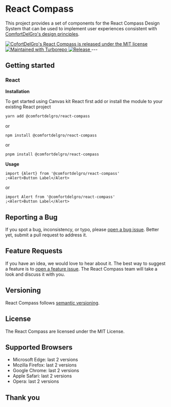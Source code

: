 # React Compass

This project provides a set of components for the React Compass Design System that can be used to
implement user experiences consistent with
[ComfortDelGro's design principles](https://comfortdelgro.github.io/compass-design).

<a href="./LICENSE">
  <img src="https://img.shields.io/badge/license-MIT-blue.svg" alt="CofortDelGro's React Compass is released under the MIT license" />
</a>
<a href="https://turbo.build/">
  <img src="https://img.shields.io/badge/maintained%20with-turbo-cc00ff.svg" alt="Maintained with Turborepo" />
</a>
<a href="https://github.com/comfortdelgro/compass-design/actions/workflows/release.yml">
  <img alt="Release" src="https://github.com/comfortdelgro/compass-design/actions/workflows/release.yml/badge.svg">
</a>
---

## Getting started

### React

**Installation**

To get started using Canvas kit React first add or install the module to your existing React project

```sh
yarn add @comfortdelgro/react-compass
```

or

```sh
npm install @comfortdelgro/react-compass
```

or

```sh
pnpm install @comfortdelgro/react-compass
```

**Usage**

```tsx
import {Alert} from '@comfortdelgro/react-compass'
;<Alert>Button Label</Alert>
```

or

```tsx
import Alert from '@comfortdelgro/react-compass'
;<Alert>Button Label</Alert>
```

## Reporting a Bug

If you spot a bug, inconsistency, or typo, please
[open a bug issue](https://github.com/comfortdelgro/compass-design/issues/new?labels=bug&template=bug.md).
Better yet, submit a pull request to address it.

## Feature Requests

If you have an idea, we would love to hear about it. The best way to suggest a feature is to
[open a feature issue](https://github.com/comfortdelgro/compass-design/issues/new?labels=feature&template=feature.md).
The React Compass team will take a look and discuss it with you.

## Versioning

React Compass follows [semantic versioning](https://semver.org/).

## License

The React Compass are licensed under the MIT License.

## Supported Browsers

- Microsoft Edge: last 2 versions
- Mozilla Firefox: last 2 versions
- Google Chrome: last 2 versions
- Apple Safari: last 2 versions
- Opera: last 2 versions

## Thank you
